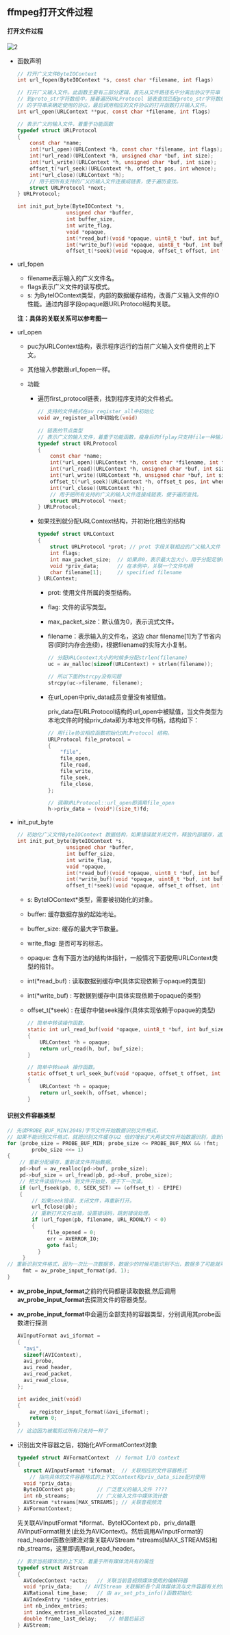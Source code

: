 ## ffmpeg打开文件过程

#### **打开文件过程**

![2](./imgs/6.jpg)

+ 函数声明

  ```c
  // 打开广义文件ByteIOContext
  int url_fopen(ByteIOContext *s, const char *filename, int flags)

  // 打开广义输入文件。此函数主要有三部分逻辑，首先从文件路径名中分离出协议字符串
  // 到proto_str字符数组中，接着遍历URLProtocol 链表查找匹配proto_str字符数组中
  // 的字符串来确定使用的协议，最后调用相应的文件协议的打开函数打开输入文件。
  int url_open(URLContext **puc, const char *filename, int flags)

  // 表示广义的输入文件，着重于功能函数
  typedef struct URLProtocol
  {
      const char *name;
      int(*url_open)(URLContext *h, const char *filename, int flags);
      int(*url_read)(URLContext *h, unsigned char *buf, int size);
      int(*url_write)(URLContext *h, unsigned char *buf, int size);
      offset_t(*url_seek)(URLContext *h, offset_t pos, int whence);
      int(*url_close)(URLContext *h);
      // 用于把所有支持的广义的输入文件连接成链表，便于遍历查找。
      struct URLProtocol *next;
  } URLProtocol;

  int init_put_byte(ByteIOContext *s, 
  				  unsigned char *buffer, 
  				  int buffer_size, 
  				  int write_flag, 
  				  void *opaque, 
  				  int(*read_buf)(void *opaque, uint8_t *buf, int buf_size),
  				  int(*write_buf)(void *opaque, uint8_t *buf, int buf_size), 
  				  offset_t(*seek)(void *opaque, offset_t offset, int whence));
  ```

+ url_fopen

  + filename表示输入的广义文件名。
  + flags表示广义文件的读写模式。
  + s: 为ByteIOContext类型，内部的数据缓存结构，改善广义输入文件的IO性能。通过内部字段opaque跟URLProtocol结构关联。

  **注：具体的关联关系可以参考图一**

+ url_open

  + puc为URLContext结构，表示程序运行的当前广义输入文件使用的上下文。

  + 其他输入参数跟url_fopen一样。

  + 功能

    + 遍历first_protocol链表，找到程序支持的文件格式。

      ```c
      // 支持的文件格式在av_register_all中初始化
      void av_register_all中初始化(void)
        
      // 链表的节点类型
      // 表示广义的输入文件，着重于功能函数，瘦身后的ffplay只支持file一种输入文件
      typedef struct URLProtocol
      {
          const char *name;
          int(*url_open)(URLContext *h, const char *filename, int flags);
          int(*url_read)(URLContext *h, unsigned char *buf, int size);
          int(*url_write)(URLContext *h, unsigned char *buf, int size);
          offset_t(*url_seek)(URLContext *h, offset_t pos, int whence);
          int(*url_close)(URLContext *h);
          // 用于把所有支持的广义的输入文件连接成链表，便于遍历查找。
          struct URLProtocol *next;			
      } URLProtocol;
      ```

    + 如果找到就分配URLContext结构，并初始化相应的结构

      ```c
      typedef struct URLContext
      {
          struct URLProtocol *prot;	// prot 字段关联相应的广义输入文件
          int flags;
          int max_packet_size;	// 如果非0，表示最大包大小，用于分配足够的缓存。
          void *priv_data;		// 在本例中，关联一个文件句柄
          char filename[1];		// specified filename
      } URLContext;
      ```

      + prot: 使用文件所属的类型结构。

      + flag: 文件的读写类型。

      + max_packet_size：默认值为0，表示流式文件。

      + filename：表示输入的文件名，这边 char filename[1]为了节省内容(同时内存会连续)，根据filename的实际大小复制。

        ```c
        // 分配URLContext大小的时候多分配strlen(filename)
        uc = av_malloc(sizeof(URLContext) + strlen(filename));

        // 所以下面的strcpy没有问题 
        strcpy(uc->filename, filename);
        ```

      + 在url_open中priv_data成员变量没有被赋值。

        priv_data在URLProtocol结构的url_open中被赋值，当文件类型为本地文件的时候priv_data即为本地文件句柄，结构如下：

        ```c
        // 用file协议相应函数初始化URLProtocol 结构。
        URLProtocol file_protocol =
        {
            "file",
        	file_open,
        	file_read,
        	file_write,
        	file_seek,
        	file_close,
        };

        // 调用URLProtocol::url_open即调用file_open
        h->priv_data = (void*)(size_t)fd;
        ```

+ init_put_byte

  ```c
  // 初始化广义文件ByteIOContext 数据结构，如果错误就关闭文件，释放内部缓存，返回错误码
  int init_put_byte(ByteIOContext *s, 
  				  unsigned char *buffer, 
  				  int buffer_size, 
  				  int write_flag, 
  				  void *opaque, 
  				  int(*read_buf)(void *opaque, uint8_t *buf, int buf_size),
  				  int(*write_buf)(void *opaque, uint8_t *buf, int buf_size), 
  				  offset_t(*seek)(void *opaque, offset_t offset, int whence));
  ```

  + s: ByteIOContext*类型，需要被初始化的对象。

  + buffer: 缓存数据存放的起始地址。

  + buffer_size: 缓存的最大字节数量。

  + write_flag: 是否可写的标志。

  + opaque:  含有下面方法的结构体指针，一般情况下面使用URLContext类型的指针。

  + int(*read_buf) : 读取数据到缓存中(具体实现依赖于opaque的类型)

  + int(*write_buf) : 写数据到缓存中(具体实现依赖于opaque的类型)

  + offset_t(*seek) : 在缓存中做seek操作(具体实现依赖于opaque的类型)

    ```c
    // 简单中转读操作函数。
    static int url_read_buf(void *opaque, uint8_t *buf, int buf_size)
    {
        URLContext *h = opaque;
        return url_read(h, buf, buf_size);
    }

    // 简单中转seek 操作函数。
    static offset_t url_seek_buf(void *opaque, offset_t offset, int whence)
    {
        URLContext *h = opaque;
        return url_seek(h, offset, whence);
    }
    ```

#### **识别文件容器类型**

```c
// 先读PROBE_BUF_MIN(2048)字节文件开始数据识别文件格式，
// 如果不能识别文件格式，就把识别文件缓存以2 倍的增长扩大再读文件开始数据识别，直到识别出文件格式或者超过131072 字节缓存。
for (probe_size = PROBE_BUF_MIN; probe_size <= PROBE_BUF_MAX && !fmt; 
     	probe_size <<= 1)
{
	// 重新分配缓存，重新读文件开始数据。
    pd->buf = av_realloc(pd->buf, probe_size);
    pd->buf_size = url_fread(pb, pd->buf, probe_size);
    // 把文件读指针seek 到文件开始处，便于下一次读。
    if (url_fseek(pb, 0, SEEK_SET) == (offset_t) - EPIPE)
    {
		// 如果seek错误，关闭文件，再重新打开。
        url_fclose(pb);
	    // 重新打开文件出错，设置错误码，跳到错误处理。
        if (url_fopen(pb, filename, URL_RDONLY) < 0)
        {
             file_opened = 0;
             err = AVERROR_IO;
             goto fail;
          }
     }
// 重新识别文件格式，因为一次比一次数据多，数据少的时候可能识别不出，数据多了可能就可以了。
     fmt = av_probe_input_format(pd, 1);
}
```

+ **av_probe_input_format**之前的代码都是读取数据,然后调用**av_probe_input_format**去探测文件的容器类型。

+ **av_probe_input_format**中会遍历全部支持的容器类型，分别调用其probe函数进行探测

  ```c
  AVInputFormat avi_iformat =
  {
  	"avi",
  	sizeof(AVIContext),
  	avi_probe,
  	avi_read_header,
  	avi_read_packet,
  	avi_read_close,
  };

  int avidec_init(void)
  {
      av_register_input_format(&avi_iformat);
      return 0;
  }
  // 这边因为被裁剪过所有只支持一种了
  ```

+ 识别出文件容器之后，初始化AVFormatContext对象

  ```c
  typedef struct AVFormatContext  // format I/O context
  {
  	struct AVInputFormat *iformat;	// 关联相应的文件容器格式
      // 指向具体的文件容器格式的上下文Context和priv_data_size配对使用
  	void *priv_data;	
  	ByteIOContext pb;		// 广泛意义的输入文件 ????  
  	int nb_streams;			// 广义输入文件中媒体流计数
  	AVStream *streams[MAX_STREAMS];	// 关联音视频流
  } AVFormatContext;
  ```

  先关联AVInputFormat *iformat、ByteIOContext pb，priv_data跟AVInputFormat相关(此处为AVIContext)。然后调用AVInputFormat的read_header函数创建流对象关联AVStream *streams[MAX_STREAMS]和nb_streams，这里即调用avi_read_header。

  ```c
  // 表示当前媒体流的上下文，着重于所有媒体流共有的属性
  typedef struct AVStream
  {
  	AVCodecContext *actx;	// 关联当前音视频媒体使用的编解码器
  	void *priv_data;	// AVIStream 关联解析各个具体媒体流与文件容器有关的独有的属性
  	AVRational time_base;	// 由 av_set_pts_info()函数初始化
  	AVIndexEntry *index_entries; 
  	int nb_index_entries;
  	int index_entries_allocated_size;
  	double frame_last_delay;	// 帧最后延迟
  } AVStream;
  ```